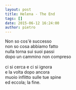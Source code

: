```yaml
---
layout: post
title: Helena - The End
tags: []
date: 2015-06-12 16:24:00
author: pietro
---
```

Non so cos'è successo<br/>non so cosa abbiamo fatto<br/>nulla torna sui suoi passi<br/>dopo un cammino non compreso<br/><br/>ci si cerca e ci si ignora<br/>e la volta dopo ancora<br/>muoio inflitto sulle tue spine<br/>ed eccola; la fine.
